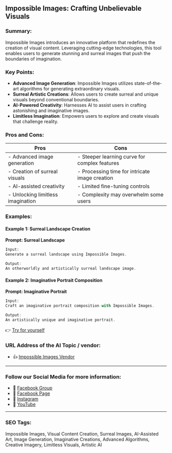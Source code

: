 ## Impossible Images: Crafting Unbelievable Visuals

### Summary:

Impossible Images introduces an innovative platform that redefines the creation of visual content. Leveraging cutting-edge technologies, this tool enables users to generate stunning and surreal images that push the boundaries of imagination.

### Key Points:

- **Advanced Image Generation**: Impossible Images utilizes state-of-the-art algorithms for generating extraordinary visuals.
- **Surreal Artistic Creations**: Allows users to create surreal and unique visuals beyond conventional boundaries.
- **AI-Powered Creativity**: Harnesses AI to assist users in crafting astonishing and imaginative images.
- **Limitless Imagination**: Empowers users to explore and create visuals that challenge reality.

### Pros and Cons:

| Pros                               | Cons                                          |
|------------------------------------|-----------------------------------------------|
| - Advanced image generation        | - Steeper learning curve for complex features |
| - Creation of surreal visuals      | - Processing time for intricate image creation|
| - AI-assisted creativity           | - Limited fine-tuning controls                 |
| - Unlocking limitless imagination  | - Complexity may overwhelm some users         |

### Examples:

#### Example 1: Surreal Landscape Creation
**Prompt: Surreal Landscape**

```dart
Input:
Generate a surreal landscape using Impossible Images.

Output:
An otherworldly and artistically surreal landscape image.
```

#### Example 2: Imaginative Portrait Composition
**Prompt: Imaginative Portrait**

```dart
Input:
Craft an imaginative portrait composition with Impossible Images.

Output:
An artistically unique and imaginative portrait.
```

👉 <a href="https://impossibleimages.ai" target="_blank">Try for yourself</a>

### URL Address of the AI Topic / vendor:

- 👍 <a href="https://impossibleimages.ai" target="_blank">Impossible Images Vendor</a>

<hr>

### Follow our Social Media for more information:

- 📘 <a href="https://www.facebook.com/groups/trionxai" target="_blank">Facebook Group</a>
- 📄 <a href="https://www.facebook.com/ai.trionxai" target="_blank">Facebook Page</a>
- 📸 <a href="https://www.instagram.com/trionxai/" target="_blank">Instagram</a>
- 🎥 <a href="https://www.youtube.com/@robotdocs/" target="_blank">YouTube</a>

<hr>

### SEO Tags:
Impossible Images, Visual Content Creation, Surreal Images, AI-Assisted Art, Image Generation, Imaginative Creations, Advanced Algorithms, Creative Imagery, Limitless Visuals, Artistic AI